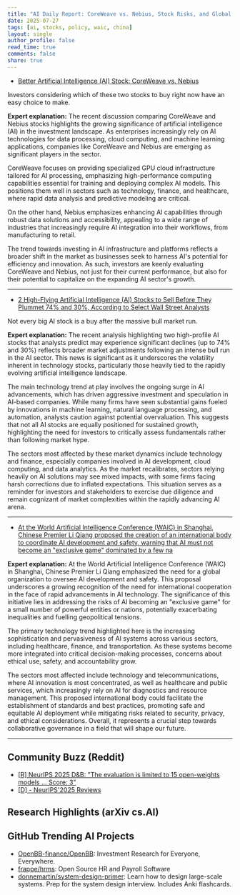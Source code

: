 ```yaml
---
title: "AI Daily Report: CoreWeave vs. Nebius, Stock Risks, and Global AI Governance (2025-07-27)"
date: 2025-07-27
tags: [ai, stocks, policy, waic, china]
layout: single
author_profile: false
read_time: true
comments: false
share: true
---
```


- [Better Artificial Intelligence (AI) Stock: CoreWeave vs. Nebius](https://www.fool.com/investing/2025/07/26/better-artificial-intelligence-ai-stock-coreweave/)

Investors considering which of these two stocks to buy right now have an easy choice to make.

**Expert explanation:**
The recent discussion comparing CoreWeave and Nebius stocks highlights the growing significance of artificial intelligence (AI) in the investment landscape. As enterprises increasingly rely on AI technologies for data processing, cloud computing, and machine learning applications, companies like CoreWeave and Nebius are emerging as significant players in the sector.

CoreWeave focuses on providing specialized GPU cloud infrastructure tailored for AI processing, emphasizing high-performance computing capabilities essential for training and deploying complex AI models. This positions them well in sectors such as technology, finance, and healthcare, where rapid data analysis and predictive modeling are critical.

On the other hand, Nebius emphasizes enhancing AI capabilities through robust data solutions and accessibility, appealing to a wide range of industries that increasingly require AI integration into their workflows, from manufacturing to retail.

The trend towards investing in AI infrastructure and platforms reflects a broader shift in the market as businesses seek to harness AI's potential for efficiency and innovation. As such, investors are keenly evaluating CoreWeave and Nebius, not just for their current performance, but also for their potential to capitalize on the expanding AI sector's growth.

---
- [2 High-Flying Artificial Intelligence (AI) Stocks to Sell Before They Plummet 74% and 30%, According to Select Wall Street Analysts](https://finance.yahoo.com/news/2-high-flying-artificial-intelligence-201500744.html)

Not every big AI stock is a buy after the massive bull market run.

**Expert explanation:**
The recent analysis highlighting two high-profile AI stocks that analysts predict may experience significant declines (up to 74% and 30%) reflects broader market adjustments following an intense bull run in the AI sector. This news is significant as it underscores the volatility inherent in technology stocks, particularly those heavily tied to the rapidly evolving artificial intelligence landscape.

The main technology trend at play involves the ongoing surge in AI advancements, which has driven aggressive investment and speculation in AI-based companies. While many firms have seen substantial gains fueled by innovations in machine learning, natural language processing, and automation, analysts caution against potential overvaluation. This suggests that not all AI stocks are equally positioned for sustained growth, highlighting the need for investors to critically assess fundamentals rather than following market hype.

The sectors most affected by these market dynamics include technology and finance, especially companies involved in AI development, cloud computing, and data analytics. As the market recalibrates, sectors relying heavily on AI solutions may see mixed impacts, with some firms facing harsh corrections due to inflated expectations. This situation serves as a reminder for investors and stakeholders to exercise due diligence and remain cognizant of market complexities within the rapidly advancing AI arena.

---
- [At the World Artificial Intelligence Conference (WAIC) in Shanghai, Chinese Premier Li Qiang proposed the creation of an international body to coordinate AI development and safety, warning that AI must not become an "exclusive game" dominated by a few na](https://www.linkedin.com/posts/analytics-india-magazine_at-the-world-artificial-intelligence-conference-activity-7355091214246858752-2AJv)



**Expert explanation:**
At the World Artificial Intelligence Conference (WAIC) in Shanghai, Chinese Premier Li Qiang emphasized the need for a global organization to oversee AI development and safety. This proposal underscores a growing recognition of the need for international cooperation in the face of rapid advancements in AI technology. The significance of this initiative lies in addressing the risks of AI becoming an "exclusive game" for a small number of powerful entities or nations, potentially exacerbating inequalities and fuelling geopolitical tensions.

The primary technology trend highlighted here is the increasing sophistication and pervasiveness of AI systems across various sectors, including healthcare, finance, and transportation. As these systems become more integrated into critical decision-making processes, concerns about ethical use, safety, and accountability grow.

The sectors most affected include technology and telecommunications, where AI innovation is most concentrated, as well as healthcare and public services, which increasingly rely on AI for diagnostics and resource management. This proposed international body could facilitate the establishment of standards and best practices, promoting safe and equitable AI deployment while mitigating risks related to security, privacy, and ethical considerations. Overall, it represents a crucial step towards collaborative governance in a field that will shape our future.

---

## Community Buzz (Reddit)
- [[R] NeurIPS 2025 D&B: "The evaluation is limited to 15 open-weights models ... Score: 3"](https://www.reddit.com/r/MachineLearning/comments/1m95ej0/r_neurips_2025_db_the_evaluation_is_limited_to_15/)
- [[D] - NeurIPS'2025 Reviews](https://www.reddit.com/r/MachineLearning/comments/1m74ugv/d_neurips2025_reviews/)

## Research Highlights (arXiv cs.AI)


## GitHub Trending AI Projects
- [OpenBB-finance/OpenBB](OpenBB-finance/OpenBB): Investment Research for Everyone, Everywhere.
- [frappe/hrms](frappe/hrms): Open Source HR and Payroll Software
- [donnemartin/system-design-primer](donnemartin/system-design-primer): Learn how to design large-scale systems. Prep for the system design interview. Includes Anki flashcards.

